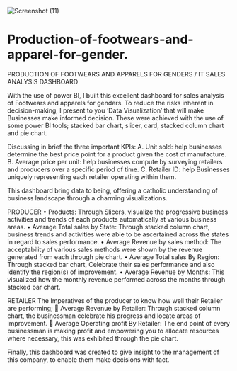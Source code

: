 ![Screenshot (11)](https://github.com/Bathram/Production-of-footwears-and-apparel-for-gender./assets/134285275/a92395b1-a7eb-4802-9666-23cda736f666)
# Production-of-footwears-and-apparel-for-gender.
PRODUCTION OF FOOTWEARS AND APPARELS FOR GENDERS / IT SALES ANALYSIS DASHBOARD

With the use of power BI, I built this excellent dashboard for sales analysis of Footwears and apparels for genders.
To reduce the risks inherent in decision-making, I present to you ‘Data Visualization’ that will make Businesses make informed decision.
These were achieved with the use of some power BI tools; stacked bar chart, slicer, card, stacked column chart and pie chart.

Discussing in brief the three important KPIs:
A.	Unit sold: help businesses determine the best price point for a product given the cost of manufacture.
B.	Average price per unit: help businesses compute by surveying retailers and producers over a specific period of time.
C.	Retailer ID: help Businesses uniquely representing each retailer operating within them.

This dashboard bring data to being, offering a catholic understanding of business landscape through a charming  visualizations.

PRODUCER
•	Products: Through Slicers, visualize the progressive business activities and trends of each products automatically at various business areas.
•	Average Total sales by State: Through stacked column chart, business trends and activities were able to be ascertained across the states in regard to sales performance.
•	Average Revenue by sales method: The acceptability of various sales methods were shown by the revenue generated from each through pie chart.
•	Average Total sales By Region: Through stacked bar chart, Celebrate their sales performance and also identify the region(s) of improvement.
•	Average Revenue by Months: This visualized how the monthly revenue performed across the months through stacked bar chart.

RETAILER
The Imperatives of the producer to know how well their Retailer are performing;
	Average Revenue by Retailer: Through stacked column chart, the businessman celebrate his progress and locate areas of improvement.
	Average Operating profit By Retailer: The end point of every businessman is making profit and empowering you to allocate resources where necessary, this was exhibited through the  pie chart.

Finally, this dashboard was created to give insight to the management of this company, to enable them make  decisions  with fact.



